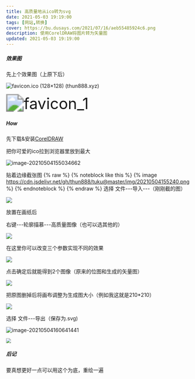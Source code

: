 ```yaml
---
title: 高质量地从ico转为svg
date: 2021-05-03 19:19:00
tags: [网站,转换]
cover: https://bu.dusays.com/2021/07/16/aeb55485924c6.png
description: 使用CorelDRAW将图片转为矢量图
updated: 2021-05-03 19:19:00
---
```


##### 效果图

先上个效果图（上原下后）

![favicon.ico (128×128) (thun888.xyz)](https://thun888.xyz/favicon.ico)

<img src="https://cdn.jsdelivr.net/gh/thun888/tuku@master/img/favicon_1.svg" alt="favicon_1" style="zoom:300%;" />

##### How

先下载&安装[CorelDRAW](https://share.thun888.xyz/%E8%BD%AF%E4%BB%B6/CorelDRAW_X4_SP2_%E7%B2%BE%E7%AE%80%E5%A2%9E%E5%BC%BA%E7%89%88.exe)

把你可爱的ico拉到浏览器里放到最大

![image-20210504155034662](https://cdn.jsdelivr.net/gh/thun888/tuku@master/img/image-20210504155034662.png)

贴着边缘截张图
{% raw %}
{% noteblock like this %}
{% image https://cdn.jsdelivr.net/gh/thun888/tuku@master/img/20210504155240.png %}
{% endnoteblock %}
{% endraw %}
选择 文件---导入---（刚刚截的图）

![](https://cdn.jsdelivr.net/gh/thun888/tuku@master/img/20210504155534.png)

放置在画纸后

右键---轮廓描慕---高质量图像（也可以选其他的）

![](https://cdn.jsdelivr.net/gh/thun888/tuku@master/img/20210504155749.png)

在这里你可以改变三个参数实现不同的效果

![](https://cdn.jsdelivr.net/gh/thun888/tuku@master/img/dg4df56hde4568.png)

点击确定后就能得到2个图像（原来的位图和生成的矢量图）

![](https://cdn.jsdelivr.net/gh/thun888/tuku@master/img/20210504160151.png)

把原图删掉后将画布调整为生成图大小（例如我这就是210*210）

![](https://cdn.jsdelivr.net/gh/thun888/tuku@master/img/da21desf4s568gre46g.png)

选择 文件---导出（保存为.svg)

![image-20210504160641441](C:\Users\22383\AppData\Roaming\Typora\typora-user-images\image-20210504160641441.png)

<img src="https://cdn.jsdelivr.net/gh/thun888/tuku@master/img/20210504161231.png" style="zoom:80%;" />

##### 后记

要真想更好一点可以用这个为底，重绘一遍
